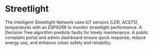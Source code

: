 # Streetlight
The Intelligent Streetlight Network uses IoT sensors (LDR, ACS712, temperature) with an ESP8266 to monitor streetlight performance. A Decision Tree algorithm predicts faults for timely maintenance. A public complaint portal and admin dashboard ensure quick response, reduce energy use, and enhance urban safety and reliability.
